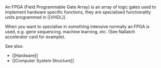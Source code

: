 An FPGA (Field Programmable Gate Array) is an array of logic gates used to implement hardware specific functions, they are specialised functionality units programmed in [[VHDL]].

When you want to specialise in something intensive normally an FPGA is used, e.g. gene sequencing, machine learning, etc. (See Nallatch accelerator card for example).


See also:
- [[Hardware]]
- [[Computer System Structure]]

